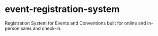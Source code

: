 # event-registration-system
Registration System for Events and Conventions built for online and in-person sales and check-in.
